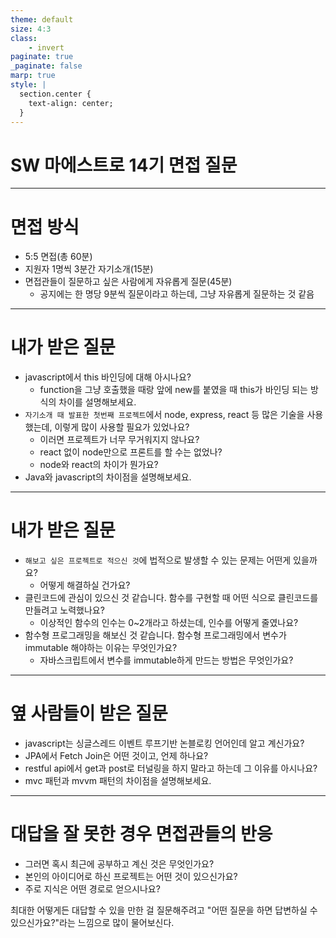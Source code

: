 ```yaml
---
theme: default
size: 4:3
class:
    - invert
paginate: true
_paginate: false
marp: true
style: |
  section.center {
    text-align: center;
  }
---
```

<!-- _class: center invert-->
# SW 마에스트로 14기 면접 질문

---

# 면접 방식

* 5:5 면접(총 60분)
* 지원자 1명씩 3분간 자기소개(15분)
* 면접관들이 질문하고 싶은 사람에게 자유롭게 질문(45분)
    * 공지에는 한 명당 9분씩 질문이라고 하는데, 그냥 자유롭게 질문하는 것 같음

---

# 내가 받은 질문

* javascript에서 this 바인딩에 대해 아시나요?
    * function을 그냥 호출했을 때랑 앞에 new를 붙였을 때 this가 바인딩 되는 방식의 차이를 설명해보세요.
* ```자기소개 때 발표한 첫번째 프로젝트```에서 node, express, react 등 많은 기술을 사용했는데, 이렇게 많이 사용할 필요가 있었나요?
    * 이러면 프로젝트가 너무 무거워지지 않나요?
    * react 없이 node만으로 프론트를 할 수는 없었나?
    * node와 react의 차이가 뭔가요?
* Java와 javascript의 차이점을 설명해보세요.

---

# 내가 받은 질문


* ```해보고 싶은 프로젝트로 적으신 것```에 법적으로 발생할 수 있는 문제는 어떤게 있을까요?
    * 어떻게 해결하실 건가요?
* 클린코드에 관심이 있으신 것 같습니다. 함수를 구현할 때 어떤 식으로 클린코드를 만들려고 노력했나요?
    * 이상적인 함수의 인수는 0~2개라고 하셨는데, 인수를 어떻게 줄였나요?
* 함수형 프로그래밍을 해보신 것 같습니다. 함수형 프로그래밍에서 변수가 immutable 해야하는 이유는 무엇인가요?
    * 자바스크립트에서 변수를 immutable하게 만드는 방법은 무엇인가요?

---

# 옆 사람들이 받은 질문

* javascript는 싱글스레드 이벤트 루프기반 논블로킹 언어인데 알고 계신가요?
* JPA에서 Fetch Join은 어떤 것이고, 언제 하나요?
* restful api에서 get과 post로 터널링을 하지 말라고 하는데 그 이유를 아시나요?
* mvc 패턴과 mvvm 패턴의 차이점을 설명해보세요.

---

# 대답을 잘 못한 경우 면접관들의 반응

* 그러면 혹시 최근에 공부하고 계신 것은 무엇인가요?
* 본인의 아이디어로 하신 프로젝트는 어떤 것이 있으신가요?
* 주로 지식은 어떤 경로로 얻으시나요?

최대한 어떻게든 대답할 수 있을 만한 걸 질문해주려고
"어떤 질문을 하면 답변하실 수 있으신가요?"라는 느낌으로 많이 물어보신다.